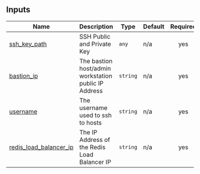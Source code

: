 <!-- BEGIN_TF_DOCS -->
## Inputs

| Name | Description | Type | Default | Required |
|------|-------------|------|---------|:--------:|
| <a name="input_ssh_key_path"></a> [ssh\_key\_path](#input\_ssh\_key\_path) | SSH Public and Private Key | `any` | n/a | yes |
| <a name="input_bastion_ip"></a> [bastion\_ip](#input\_bastion\_ip) | The bastion host/admin workstation public IP Address | `string` | n/a | yes |
| <a name="input_username"></a> [username](#input\_username) | The username used to ssh to hosts | `string` | n/a | yes |
| <a name="input_redis_load_balancer_ip"></a> [redis\_load\_balancer\_ip](#input\_redis\_load\_balancer\_ip) | The IP Address of the Redis Load Balancer IP | `string` | n/a | yes |
<!-- END_TF_DOCS -->